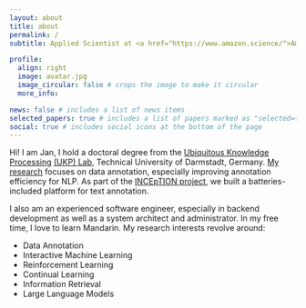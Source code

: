 ```yaml
---
layout: about
title: about
permalink: /
subtitle: Applied Scientist at <a href="https://www.amazon.science/">Amazon</a>

profile:
  align: right
  image: avatar.jpg
  image_circular: false # crops the image to make it circular
  more_info: 

news: false # includes a list of news items
selected_papers: true # includes a list of papers marked as "selected={true}"
social: true # includes social icons at the bottom of the page
---
```


Hi! I am Jan, I hold a doctoral degree from the [Ubiquitous Knowledge Processing]((https://www.informatik.tu-darmstadt.de/ukp/ukp_home/index.en.jsp)) [(UKP) Lab](https://www.informatik.tu-darmstadt.de/ukp/ukp_home/index.en.jsp), Technical University of Darmstadt, Germany. [My research](https://scholar.google.com/citations?user=H_SmU_IAAAAJ&hl=en) focuses on data annotation, especially improving annotation efficiency for NLP. As part of the [INCEpTION project](https://inception-project.github.io/), we built a batteries-included platform for text annotation. 

I also am an experienced software engineer, especially in backend development as well as a system architect and administrator. In my free time, I love to learn Mandarin. My research interests revolve around:

- Data Annotation
- Interactive Machine Learning
- Reinforcement Learning
- Continual Learning
- Information Retrieval
- Large Language Models